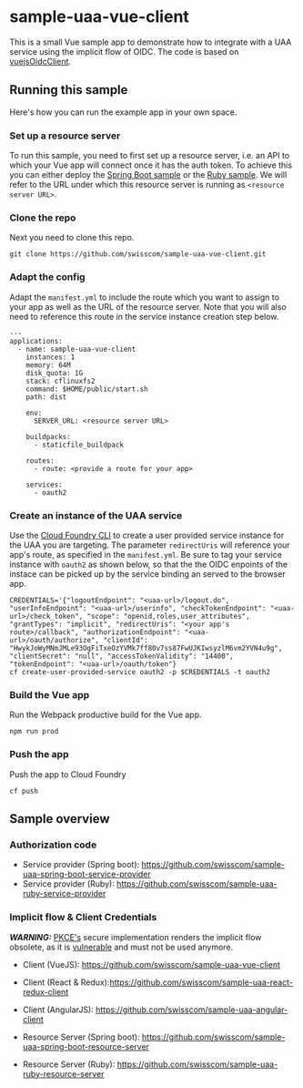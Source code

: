 # sample-uaa-vue-client

This is a small Vue sample app to demonstrate how to integrate with a UAA service using the implicit flow of OIDC. The code is based on [vuejsOidcClient](https://github.com/joaojosefilho/vuejsOidcClient).

## Running this sample
Here's how you can run the example app in your own space.

### Set up a resource server
To run this sample, you need to first set up a resource server, i.e. an API to which your Vue app will connect once it has the auth token. To achieve this you can either deploy the [Spring Boot sample](https://github.com/swisscom/sample-uaa-spring-boot-service-provider) or the [Ruby sample](https://github.com/swisscom/sample-uaa-ruby-service-provider). We will refer to the URL under which this resource server is running as `<resource server URL>`.

### Clone the repo
Next you need to clone this repo.
```
git clone https://github.com/swisscom/sample-uaa-vue-client.git
```
### Adapt the config
Adapt the `manifest.yml` to include the route which you want to assign to your app as well as the URL of the resource server. Note that you will also need to reference this route in the service instance creation step below.
```
---
applications:
  - name: sample-uaa-vue-client
    instances: 1
    memory: 64M
    disk_quota: 1G
    stack: cflinuxfs2
    command: $HOME/public/start.sh
    path: dist

    env:
      SERVER_URL: <resource server URL>

    buildpacks:
      - staticfile_buildpack

    routes:
      - route: <provide a route for your app>

    services:
      - oauth2
```

### Create an instance of the UAA service
Use the [Cloud Foundry CLI](https://github.com/cloudfoundry/cli) to create a user provided service instance for the UAA you are targeting. The parameter `redirectUris` will reference your app's route, as specified in the `manifest.yml`. Be sure to tag your service instance with `oauth2` as shown below, so that the the OIDC enpoints of the instace can be picked up by the service binding an served to the browser app.
```
CREDENTIALS='{"logoutEndpoint": "<uaa-url>/logout.do", "userInfoEndpoint": "<uaa-url>/userinfo", "checkTokenEndpoint": "<uaa-url>/check_token", "scope": "openid,roles,user_attributes", "grantTypes": "implicit", "redirectUris": "<your app's route>/callback", "authorizationEndpoint": "<uaa-url>/oauth/authorize", "clientId": "HwykJoWyMNmJMLe93OgFiTxeOzYVMk7ff80v7ss87FwUJKIwsyzlM6vm2YVN4u9g", "clientSecret": "null", "accessTokenValidity": "14400", "tokenEndpoint": "<uaa-url>/oauth/token"}
cf create-user-provided-service oauth2 -p $CREDENTIALS -t oauth2
```

### Build the Vue app
Run the Webpack productive build for the Vue app.
```
npm run prod
```

### Push the app
Push the app to Cloud Foundry
```
cf push
```

## Sample overview
### Authorization code
- Service provider (Spring boot): https://github.com/swisscom/sample-uaa-spring-boot-service-provider
- Service provider (Ruby): https://github.com/swisscom/sample-uaa-ruby-service-provider

### Implicit flow & Client Credentials
 **_WARNING:_** [PKCE's](https://oauth.net/2/pkce/) secure implementation renders the implicit flow obsolete, as it is [vulnerable](https://datatracker.ietf.org/doc/html/draft-ietf-oauth-security-topics#section-2.1.2) and must not be used anymore.
- Client (VueJS): https://github.com/swisscom/sample-uaa-vue-client
- Client (React & Redux):https://github.com/swisscom/sample-uaa-react-redux-client
- Client (AngularJS): https://github.com/swisscom/sample-uaa-angular-client

- Resource Server (Spring boot): https://github.com/swisscom/sample-uaa-spring-boot-resource-server
- Resource Server (Ruby): https://github.com/swisscom/sample-uaa-ruby-resource-server
